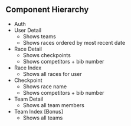 ## Component Hierarchy
  - Auth
  - User Detail
    - Shows teams
    - Shows races ordered by most recent date
  - Race Detail
    - Shows checkpoints
    - Shows competitors + bib number
  - Race Index
    - Shows all races for user
  - Checkpoint
    - Shows race name
    - Shows competitors + bib number
  - Team Detail
    - Shows all team members
  - Team Index [Bonus]
    - Shows all teams
